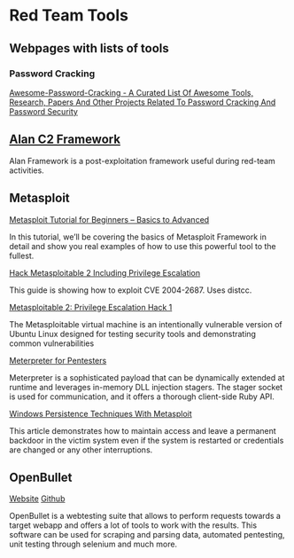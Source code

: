 # Red Team Tools

## Webpages with lists of tools

### Password Cracking

[Awesome-Password-Cracking - A Curated List Of Awesome Tools, Research, Papers And Other Projects Related To Password Cracking And Password Security](https://www.kitploit.com/2022/08/awesome-password-cracking-curated-list.html)


## [Alan C2 Framework](https://github.com/enkomio/AlanFramework)

Alan Framework is a post-exploitation framework useful during red-team activities.


## Metasploit

[Metasploit Tutorial for Beginners – Basics to Advanced](https://nooblinux.com/metasploit-tutorial/)

In this tutorial, we’ll be covering the basics of Metasploit Framework in detail and show you real examples of how to use this powerful tool to the fullest.

[Hack Metasploitable 2 Including Privilege Escalation](https://null-byte.wonderhowto.com/how-to/hack-metasploitable-2-including-privilege-escalation-0170603/)

This guide is showing how to exploit CVE 2004-2687. Uses distcc.

[Metasploitable 2: Privilege Escalation Hack 1](http://linux-hacking-guide.blogspot.com/2015/05/metasploitable-2-privilege-escalation.html)

The Metasploitable virtual machine is an intentionally vulnerable version of Ubuntu Linux designed for testing security tools and demonstrating common vulnerabilities

[Meterpreter for Pentesters](https://blog.mosse-institute.com/2022/07/28/meterpreter-for-pentesters.html)

Meterpreter is a sophisticated payload that can be dynamically extended at runtime and leverages in-memory DLL injection stagers. The stager socket is used for communication, and it offers a thorough client-side Ruby API.

[Windows Persistence Techniques With Metasploit](https://blog.mosse-institute.com/2022/07/28/windows-persistence-techniques-with-metasploit.html)

This article demonstrates how to maintain access and leave a permanent backdoor in the victim system even if the system is restarted or credentials are changed or any other interruptions.


## OpenBullet

[Website](https://openbullet.github.io/ob1/index.html) [Github](https://github.com/openbullet/openbullet)

OpenBullet is a webtesting suite that allows to perform requests towards a target webapp and offers a lot of tools to work with the results. This software can be used for scraping and parsing data, automated pentesting, unit testing through selenium and much more.

